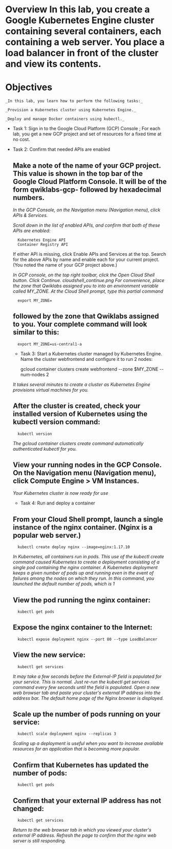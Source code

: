 # Overview In this lab, you create a Google Kubernetes Engine cluster containing several containers, each containing a web server. You place a load balancer in front of the cluster and view its contents.

# Objectives
    _In this lab, you learn how to perform the following tasks:_

    _Provision a Kubernetes cluster using Kubernetes Engine._

    _Deploy and manage Docker containers using kubectl._

* Task 1: Sign in to the Google Cloud Platform (GCP) Console ; For each lab, you get a new GCP project and set of resources for a fixed time at no cost.

* Task 2: Confirm that needed APIs are enabled
    ## Make a note of the name of your GCP project. This value is shown in the top bar of the Google Cloud Platform Console. It will be of the form qwiklabs-gcp- followed by hexadecimal numbers.
    _In the GCP Console, on the Navigation menu (Navigation menu), click APIs & Services._

    _Scroll down in the list of enabled APIs, and confirm that both of these APIs are enabled:_

        Kubernetes Engine API
        Container Registry API

    If either API is missing, click Enable APIs and Services at the top. Search for the above APIs by name and enable each for your current project. (You noted the name of your GCP project above.)

    _In GCP console, on the top right toolbar, click the Open Cloud Shell button._
    _Click Continue. cloudshell_continue.png_
    _For convenience, place the zone that Qwiklabs assigned you to into an environment variable called MY_ZONE. At the Cloud Shell prompt, type this partial command_

        export MY_ZONE=

    ## followed by the zone that Qwiklabs assigned to you. Your complete command will look similar to this:

        export MY_ZONE=us-central1-a

    * Task 3: Start a Kubernetes cluster managed by Kubernetes Engine. Name the cluster webfrontend and configure it to run 2 nodes:

        gcloud container clusters create webfrontend --zone $MY_ZONE --num-nodes 2

    _It takes several minutes to create a cluster as Kubernetes Engine provisions virtual machines for you._

    ## After the cluster is created, check your installed version of Kubernetes using the kubectl version command:

        kubectl version

    _The gcloud container clusters create command automatically authenticated kubectl for you._

    ## View your running nodes in the GCP Console. On the Navigation menu (Navigation menu), click Compute Engine > VM Instances.

    _Your Kubernetes cluster is now ready for use_

    * Task 4: Run and deploy a container

    ## From your Cloud Shell prompt, launch a single instance of the nginx container. (Nginx is a popular web server.)

        kubectl create deploy nginx --image=nginx:1.17.10

    _In Kubernetes, all containers run in pods. This use of the kubectl create command caused Kubernetes to create a deployment consisting of a single pod containing the nginx container. A Kubernetes deployment keeps a given number of pods up and running even in the event of failures among the nodes on which they run. In this command, you launched the default number of pods, which is 1_

    ## View the pod running the nginx container:

        kubectl get pods

     ## Expose the nginx container to the Internet:

        kubectl expose deployment nginx --port 80 --type LoadBalancer
    
    ## View the new service:

        kubectl get services

    _It may take a few seconds before the External-IP field is populated for your service. This is normal. Just re-run the kubectl get services command every few seconds until the field is populated._
    _Open a new web browser tab and paste your cluster's external IP address into the address bar. The default home page of the Nginx browser is displayed._

    ## Scale up the number of pods running on your service:

        kubectl scale deployment nginx --replicas 3

    _Scaling up a deployment is useful when you want to increase available resources for an application that is becoming more popular._

    ## Confirm that Kubernetes has updated the number of pods:

        kubectl get pods

    ## Confirm that your external IP address has not changed:

        kubectl get services

    _Return to the web browser tab in which you viewed your cluster's external IP address. Refresh the page to confirm that the nginx web server is still responding._


